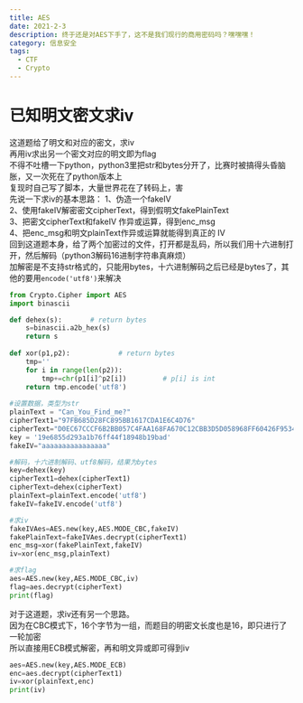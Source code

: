 ```yaml
---
title: AES
date: 2021-2-3
description: 终于还是对AES下手了，这不是我们现行的商用密码吗？嘿嘿嘿！
category: 信息安全
tags:
  - CTF
  - Crypto
---
```

# 已知明文密文求iv
这道题给了明文和对应的密文，求iv  
再用iv求出另一个密文对应的明文即为flag  
不得不吐槽一下python，python3里把str和bytes分开了，比赛时被搞得头昏脑胀，又一次死在了python版本上  
复现时自己写了脚本，大量世界花在了转码上，害  
先说一下求iv的基本思路：
1、伪造一个fakeIV  
2、使用fakeIV解密密文cipherText，得到假明文fakePlainText  
3、把密文cipherText和fakeIV 作异或运算，得到enc_msg  
4、把enc_msg和明文plainText作异或运算就能得到真正的 IV  
回到这道题本身，给了两个加密过的文件，打开都是乱码，所以我们用十六进制打开，然后解码（python3解码16进制字符串真麻烦）  
加解密是不支持str格式的，只能用bytes，十六进制解码之后已经是bytes了，其他的要用`encode('utf8')`来解决
```python
from Crypto.Cipher import AES
import binascii

def dehex(s):       # return bytes
    s=binascii.a2b_hex(s)
    return s
	
def xor(p1,p2):            # return bytes
    tmp=''
    for i in range(len(p2)):
        tmp+=chr(p1[i]^p2[i])         # p[i] is int
    return tmp.encode('utf8')
	
#设置数据，类型为str
plainText = "Can_You_Find_me?"
cipherText1="97FB685D28FC895BB1617CDA1E6C4D76"
cipherText="D0EC67CCCF6B2BB057C4FAA168FA670C12CBB3D5D058968FF60426F95344A84B"
key = '19e6855d293a1b76ff44f18948b19bad'
fakeIV="aaaaaaaaaaaaaaaa"

#解码，十六进制解码、utf8解码，结果为bytes
key=dehex(key)
cipherText1=dehex(cipherText1)
cipherText=dehex(cipherText)
plainText=plainText.encode('utf8')
fakeIV=fakeIV.encode('utf8')

#求iv
fakeIVAes=AES.new(key,AES.MODE_CBC,fakeIV)
fakePlainText=fakeIVAes.decrypt(cipherText1)
enc_msg=xor(fakePlainText,fakeIV)
iv=xor(enc_msg,plainText)

#求flag
aes=AES.new(key,AES.MODE_CBC,iv)
flag=aes.decrypt(cipherText)
print(flag)
```
对于这道题，求iv还有另一个思路。  
因为在CBC模式下，16个字节为一组，而题目的明密文长度也是16，即只进行了一轮加密  
所以直接用ECB模式解密，再和明文异或即可得到iv
```python
aes=AES.new(key,AES.MODE_ECB)
enc=aes.decrypt(cipherText1)
iv=xor(plainText,enc)
print(iv)
```
